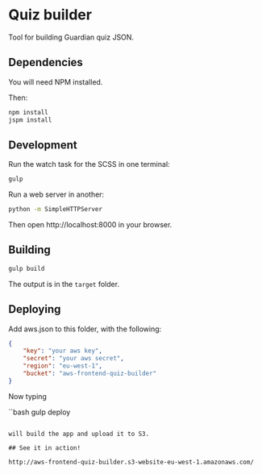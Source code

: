# Quiz builder

Tool for building Guardian quiz JSON.

## Dependencies

You will need NPM installed.

Then:

```bash
npm install
jspm install
```

## Development

Run the watch task for the SCSS in one terminal:

```bash
gulp
```

Run a web server in another:

```bash
python -m SimpleHTTPServer
```

Then open http://localhost:8000 in your browser.

## Building

```bash
gulp build
```

The output is in the `target` folder.

## Deploying

Add aws.json to this folder, with the following:

```json
{
    "key": "your aws key",
    "secret": "your aws secret",
    "region": "eu-west-1",
    "bucket": "aws-frontend-quiz-builder"
}
```

Now typing

``bash
gulp deploy
```

will build the app and upload it to S3.

## See it in action!

http://aws-frontend-quiz-builder.s3-website-eu-west-1.amazonaws.com/
